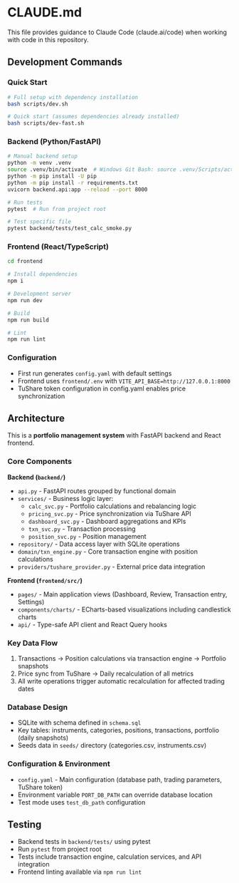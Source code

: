 # CLAUDE.md

This file provides guidance to Claude Code (claude.ai/code) when working with code in this repository.

## Development Commands

### Quick Start
```bash
# Full setup with dependency installation
bash scripts/dev.sh

# Quick start (assumes dependencies already installed)
bash scripts/dev-fast.sh
```

### Backend (Python/FastAPI)
```bash
# Manual backend setup
python -m venv .venv
source .venv/bin/activate  # Windows Git Bash: source .venv/Scripts/activate
python -m pip install -U pip
python -m pip install -r requirements.txt
uvicorn backend.api:app --reload --port 8000

# Run tests
pytest  # Run from project root

# Test specific file
pytest backend/tests/test_calc_smoke.py
```

### Frontend (React/TypeScript)
```bash
cd frontend

# Install dependencies  
npm i

# Development server
npm run dev

# Build
npm run build

# Lint
npm run lint
```

### Configuration
- First run generates `config.yaml` with default settings
- Frontend uses `frontend/.env` with `VITE_API_BASE=http://127.0.0.1:8000`
- TuShare token configuration in config.yaml enables price synchronization

## Architecture

This is a **portfolio management system** with FastAPI backend and React frontend.

### Core Components

**Backend (`backend/`)**
- `api.py` - FastAPI routes grouped by functional domain
- `services/` - Business logic layer:
  - `calc_svc.py` - Portfolio calculations and rebalancing logic
  - `pricing_svc.py` - Price synchronization via TuShare API
  - `dashboard_svc.py` - Dashboard aggregations and KPIs
  - `txn_svc.py` - Transaction processing
  - `position_svc.py` - Position management
- `repository/` - Data access layer with SQLite operations
- `domain/txn_engine.py` - Core transaction engine with position calculations
- `providers/tushare_provider.py` - External price data integration

**Frontend (`frontend/src/`)**
- `pages/` - Main application views (Dashboard, Review, Transaction entry, Settings)
- `components/charts/` - ECharts-based visualizations including candlestick charts
- `api/` - Type-safe API client and React Query hooks

### Key Data Flow
1. Transactions → Position calculations via transaction engine → Portfolio snapshots
2. Price sync from TuShare → Daily recalculation of all metrics
3. All write operations trigger automatic recalculation for affected trading dates

### Database Design
- SQLite with schema defined in `schema.sql`
- Key tables: instruments, categories, positions, transactions, portfolio (daily snapshots)
- Seeds data in `seeds/` directory (categories.csv, instruments.csv)

### Configuration & Environment
- `config.yaml` - Main configuration (database path, trading parameters, TuShare token)
- Environment variable `PORT_DB_PATH` can override database location
- Test mode uses `test_db_path` configuration

## Testing

- Backend tests in `backend/tests/` using pytest
- Run `pytest` from project root
- Tests include transaction engine, calculation services, and API integration
- Frontend linting available via `npm run lint`